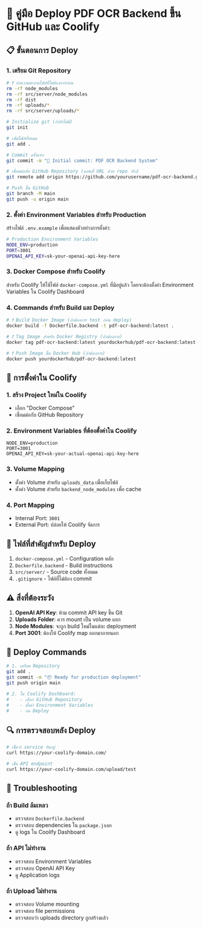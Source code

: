 # 🚀 คู่มือ Deploy PDF OCR Backend ขึ้น GitHub และ Coolify

## 📋 ขั้นตอนการ Deploy

### 1. เตรียม Git Repository

```bash
# ❗ ทำความสะอาดไฟล์ที่ไม่ต้องการก่อน
rm -rf node_modules
rm -rf src/server/node_modules
rm -rf dist
rm -rf uploads/*
rm -rf src/server/uploads/*

# Initialize git (ถ้ายังไม่มี)
git init

# เพิ่มไฟล์ทั้งหมด
git add .

# Commit ครั้งแรก
git commit -m "🎉 Initial commit: PDF OCR Backend System"

# เชื่อมต่อกับ GitHub Repository (แทนที่ URL ด้วย repo จริง)
git remote add origin https://github.com/yourusername/pdf-ocr-backend.git

# Push ขึ้น GitHub
git branch -M main
git push -u origin main
```

### 2. ตั้งค่า Environment Variables สำหรับ Production

สร้างไฟล์ `.env.example` เพื่อแสดงตัวอย่างการตั้งค่า:

```bash
# Production Environment Variables
NODE_ENV=production
PORT=3001
OPENAI_API_KEY=sk-your-openai-api-key-here
```

### 3. Docker Compose สำหรับ Coolify

สำหรับ Coolify ให้ใช้ไฟล์ `docker-compose.yml` ที่มีอยู่แล้ว โดยจะต้องตั้งค่า Environment Variables ใน Coolify Dashboard

### 4. Commands สำหรับ Build และ Deploy

```bash
# ❗ Build Docker Image (ถ้าต้องการ test ก่อน deploy)
docker build -f Dockerfile.backend -t pdf-ocr-backend:latest .

# ❗ Tag Image สำหรับ Docker Registry (ถ้าต้องการ)
docker tag pdf-ocr-backend:latest yourdockerhub/pdf-ocr-backend:latest

# ❗ Push Image ขึ้น Docker Hub (ถ้าต้องการ)
docker push yourdockerhub/pdf-ocr-backend:latest
```

## 🔧 การตั้งค่าใน Coolify

### 1. สร้าง Project ใหม่ใน Coolify
- เลือก "Docker Compose"
- เชื่อมต่อกับ GitHub Repository

### 2. Environment Variables ที่ต้องตั้งค่าใน Coolify
```
NODE_ENV=production
PORT=3001
OPENAI_API_KEY=sk-your-actual-openai-api-key-here
```

### 3. Volume Mapping
- ตั้งค่า Volume สำหรับ `uploads_data` เพื่อเก็บไฟล์
- ตั้งค่า Volume สำหรับ `backend_node_modules` เพื่อ cache

### 4. Port Mapping
- Internal Port: `3001`
- External Port: ปล่อยให้ Coolify จัดการ

## 📝 ไฟล์ที่สำคัญสำหรับ Deploy

1. `docker-compose.yml` - Configuration หลัก
2. `Dockerfile.backend` - Build instructions
3. `src/server/` - Source code ทั้งหมด
4. `.gitignore` - ไฟล์ที่ไม่ต้อง commit

## ⚠️ สิ่งที่ต้องระวัง

1. **OpenAI API Key**: ห้าม commit API key ขึ้น Git
2. **Uploads Folder**: ควร mount เป็น volume แยก
3. **Node Modules**: จะถูก build ใหม่ในแต่ละ deployment
4. **Port 3001**: ต้องให้ Coolify map ออกมาภายนอก

## 🚀 Deploy Commands

```bash
# 1. เตรียม Repository
git add .
git commit -m "📦 Ready for production deployment"
git push origin main

# 2. ใน Coolify Dashboard:
#    - เลือก GitHub Repository
#    - ตั้งค่า Environment Variables
#    - กด Deploy
```

## 🔍 การตรวจสอบหลัง Deploy

```bash
# เช็คว่า service รันอยู่
curl https://your-coolify-domain.com/

# เช็ค API endpoint
curl https://your-coolify-domain.com/upload/test
```

## 🐛 Troubleshooting

### ถ้า Build ล้มเหลว
- ตรวจสอบ `Dockerfile.backend`
- ตรวจสอบ dependencies ใน `package.json`
- ดู logs ใน Coolify Dashboard

### ถ้า API ไม่ทำงาน
- ตรวจสอบ Environment Variables
- ตรวจสอบ OpenAI API Key
- ดู Application logs

### ถ้า Upload ไม่ทำงาน
- ตรวจสอบ Volume mounting
- ตรวจสอบ file permissions
- ตรวจสอบว่า uploads directory ถูกสร้างแล้ว 